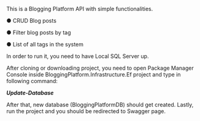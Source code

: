 This is a Blogging Platform API with simple functionalities.

● CRUD Blog posts

● Filter blog posts by tag

● List of all tags in the system


In order to run it, you need to have Local SQL Server up.

After cloning or downloading project, you need to open Package Manager Console inside BloggingPlatform.Infrastructure.Ef project and type in following command:

<b><i>Update-Database</i></b>

After that, new database (BloggingPlatformDB) should get created. Lastly, run the project and you should be redirected to Swagger page.
